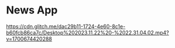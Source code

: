 # News App

https://cdn.glitch.me/dac29b11-1724-4e60-8c1e-b60fcb86ca7c/Desktop%202023.11.22%20-%2022.31.04.02.mp4?v=1700674420288
